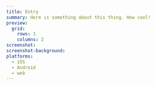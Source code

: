 ```yaml
---
title: Entry
summary: Here is something about this thing. How cool!
preview:
  grid:
    rows: 1
    columns: 2
screenshot:
screenshot-background:
platforms:
  - iOS
  - Android
  - web
---
```


##
